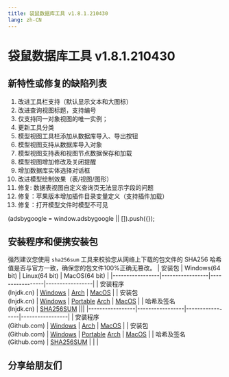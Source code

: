 ```yaml
---
title: 袋鼠数据库工具 v1.8.1.210430
lang: zh-CN
---
```


# 袋鼠数据库工具 v1.8.1.210430

## 新特性或修复的缺陷列表
1. 改进工具栏支持（默认显示文本和大图标）
2. 改进查询视图标题，支持编号
3. 仅支持同一对象视图的唯一实例；
4. 更新工具分类
5. 模型视图工具栏添加从数据库导入、导出按钮
6. 模型视图支持从数据库导入对象
7. 模型视图支持表和视图节点数据保存和加载
8. 模型视图增加修改及关闭提醒
9. 增加数据库实体选择对话框
10. 改进模型绘制效果（表/视图/图形）
11. 修复: 数据表视图自定义查询页无法显示字段的问题
12. 修复：苹果版本增加插件目录变量定义（支持插件加载）
13. 修复：打开模型文件时模型不可见

<div>
    <script2 type="text/javascript" async="true" src="https://pagead2.googlesyndication.com/pagead/js/adsbygoogle.js" />
    <ins class="adsbygoogle"
        style="display:block; text-align:center;"
        data-ad-layout="in-article"
        data-ad-format="fluid"
        data-ad-client="ca-pub-3975819313740938"
        data-ad-slot="6760827895"></ins>
    <script2 type="text/javascript">
        (adsbygoogle = window.adsbygoogle || []).push({});
    </script2>
</div>


## 安装程序和便携安装包
强烈建议您使用 `sha256sum` 工具来校验您从网络上下载的包文件的 SHA256 哈希值是否与官方一致，确保您的包文件100%正确无篡改。
| 安装包          | Windows(64 bit) | Linux(64 bit)   | MacOS(64 bit)   |
|-----------------|-----------------|-----------------|-----------------|
| 安装程序<br/>(Injdk.cn) | [Windows](https://d4.injdk.cn/dbkangaroo/v1.8.1.210430/kangaroo-1.8.1.210430-AMD64.exe) | [Arch](https://d4.injdk.cn/dbkangaroo/v1.8.1.210430/kangaroo-1.8.1.210430-1-x86_64.pkg.tar.xz) | [MacOS](https://d4.injdk.cn/dbkangaroo/v1.8.1.210430/kangaroo-1.8.1.210430-macos.dmg) |
| 安装包<br/>(Injdk.cn)  | [Windows](https://d4.injdk.cn/dbkangaroo/v1.8.1.210430/kangaroo-1.8.1.210430-AMD64.7z) | [Portable](https://d4.injdk.cn/dbkangaroo/v1.8.1.210430/kangaroo-1.8.1.210430-portable-x86_64.tar.gz) [Arch](https://d4.injdk.cn/dbkangaroo/v1.8.1.210430/kangaroo-1.8.1.210430-arch.tar.gz) | [MacOS](https://d4.injdk.cn/dbkangaroo/v1.8.1.210430/kangaroo-1.8.1.210430-macos.tar.gz) |
| 哈希及签名<br/>(Injdk.cn) | [SHA256SUM](https://d4.injdk.cn/dbkangaroo/v1.8.1.210430/kangaroo-1.8.1.210430.sha256sum) |||
|-----------------|-----------------|-----------------|-----------------|
| 安装程序<br/>(Github.com) | [Windows](https://github.com/dbkangaroo/kangaroo/releases/download/v1.8.1.210430/kangaroo-1.8.1.210430-AMD64.exe) | [Arch](https://github.com/dbkangaroo/kangaroo/releases/download/v1.8.1.210430/kangaroo-1.8.1.210430-1-x86_64.pkg.tar.xz) | [MacOS](https://github.com/dbkangaroo/kangaroo/releases/download/v1.8.1.210430/kangaroo-1.8.1.210430-macos.dmg) |
| 安装包<br/>(Github.com)  | [Windows](https://github.com/dbkangaroo/kangaroo/releases/download/v1.8.1.210430/kangaroo-1.8.1.210430-AMD64.7z) | [Portable](https://github.com/dbkangaroo/kangaroo/releases/download/v1.8.1.210430/kangaroo-1.8.1.210430-portable-x86_64.tar.gz) [Arch](https://github.com/dbkangaroo/kangaroo/releases/download/v1.8.1.210430/kangaroo-1.8.1.210430-arch.tar.gz) | [MacOS](https://github.com/dbkangaroo/kangaroo/releases/download/v1.8.1.210430/kangaroo-1.8.1.210430-macos.tar.gz) |
| 哈希及签名<br/>(Github.com) | [SHA256SUM](https://github.com/dbkangaroo/kangaroo/releases/download/v1.8.1.210430/kangaroo-1.8.1.210430.sha256sum) | | |

## 分享给朋友们
<social-share :networks="['qq', 'weibo', 'douban', 'facebook', 'twitter', 'telegram', 'line', 'skype', 'linkedin']" />